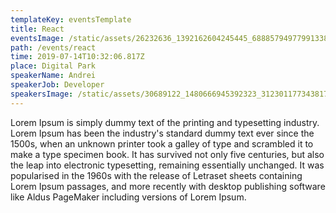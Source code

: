 ```yaml
---
templateKey: eventsTemplate
title: React
eventsImage: /static/assets/26232636_1392162604245445_6888579497799133825_o.jpg
path: /events/react
time: 2019-07-14T10:32:06.817Z
place: Digital Park
speakerName: Andrei
speakerJob: Developer
speakersImage: /static/assets/30689122_1480666945392323_3123011773438174874_n.jpg
---
```

Lorem Ipsum is simply dummy text of the printing and typesetting industry. Lorem Ipsum has been the industry's standard dummy text ever since the 1500s, when an unknown printer took a galley of type and scrambled it to make a type specimen book. It has survived not only five centuries, but also the leap into electronic typesetting, remaining essentially unchanged. It was popularised in the 1960s with the release of Letraset sheets containing Lorem Ipsum passages, and more recently with desktop publishing software like Aldus PageMaker including versions of Lorem Ipsum.
